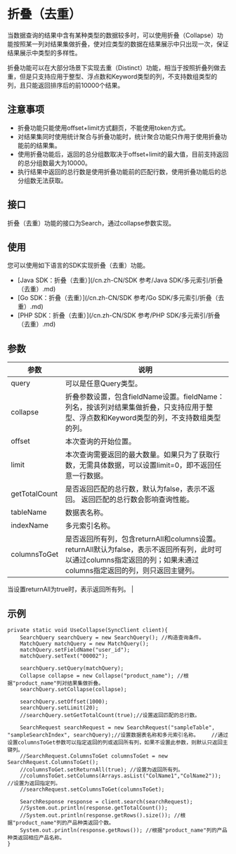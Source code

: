 # 折叠（去重）

当数据查询的结果中含有某种类型的数据较多时，可以使用折叠（Collapse）功能按照某一列对结果集做折叠，使对应类型的数据在结果展示中只出现一次，保证结果展示中类型的多样性。

折叠功能可以在大部分场景下实现去重（Distinct）功能，相当于按照折叠列做去重，但是只支持应用于整型、浮点数和Keyword类型的列，不支持数组类型的列，且只能返回排序后的前10000个结果。

## 注意事项

-   折叠功能只能使用offset+limit方式翻页，不能使用token方式。
-   对结果集同时使用统计聚合与折叠功能时，统计聚合功能只作用于使用折叠功能前的结果集。
-   使用折叠功能后，返回的总分组数取决于offset+limit的最大值，目前支持返回的总分组数最大为10000。
-   执行结果中返回的总行数是使用折叠功能前的匹配行数，使用折叠功能后的总分组数无法获取。

## 接口

折叠（去重）功能的接口为Search，通过collapse参数实现。

## 使用

您可以使用如下语言的SDK实现折叠（去重）功能。

-   [Java SDK：折叠（去重）](/cn.zh-CN/SDK 参考/Java SDK/多元索引/折叠（去重）.md)
-   [Go SDK：折叠（去重）](/cn.zh-CN/SDK 参考/Go SDK/多元索引/折叠（去重）.md)
-   [PHP SDK：折叠（去重）](/cn.zh-CN/SDK 参考/PHP SDK/多元索引/折叠（去重）.md)

## 参数

|参数|说明|
|--|--|
|query|可以是任意Query类型。|
|collapse|折叠参数设置，包含fieldName设置。fieldName：列名，按该列对结果集做折叠，只支持应用于整型、浮点数和Keyword类型的列，不支持数组类型的列。 |
|offset|本次查询的开始位置。|
|limit|本次查询需要返回的最大数量。如果只为了获取行数，无需具体数据，可以设置limit=0，即不返回任意一行数据。 |
|getTotalCount|是否返回匹配的总行数，默认为false，表示不返回。 返回匹配的总行数会影响查询性能。 |
|tableName|数据表名称。|
|indexName|多元索引名称。|
|columnsToGet|是否返回所有列，包含returnAll和columns设置。 returnAll默认为false，表示不返回所有列，此时可以通过columns指定返回的列；如果未通过columns指定返回的列，则只返回主键列。

当设置returnAll为true时，表示返回所有列。 |

## 示例

```
private static void UseCollapse(SyncClient client){
    SearchQuery searchQuery = new SearchQuery(); //构造查询条件。
    MatchQuery matchQuery = new MatchQuery();
    matchQuery.setFieldName("user_id");
    matchQuery.setText("00002");

    searchQuery.setQuery(matchQuery);
    Collapse collapse = new Collapse("product_name"); //根据"product_name"列对结果集做折叠。
    searchQuery.setCollapse(collapse);

    searchQuery.setOffset(1000);
    searchQuery.setLimit(20);
    //searchQuery.setGetTotalCount(true);//设置返回匹配的总行数。

    SearchRequest searchRequest = new SearchRequest("sampleTable", "sampleSearchIndex", searchQuery);//设置数据表名称和多元索引名称。    //通过设置columnsToGet参数可以指定返回的列或返回所有列，如果不设置此参数，则默认只返回主键列。
    //SearchRequest.ColumnsToGet columnsToGet = new SearchRequest.ColumnsToGet();
    //columnsToGet.setReturnAll(true); //设置为返回所有列。
    //columnsToGet.setColumns(Arrays.asList("ColName1","ColName2")); //设置为返回指定列。
    //searchRequest.setColumnsToGet(columnsToGet);

    SearchResponse response = client.search(searchRequest);  
    //System.out.println(response.getTotalCount());    
    //System.out.println(response.getRows().size()); //根据"product_name"列的产品种类返回个数。
    System.out.println(response.getRows()); //根据"product_name"列的产品种类返回相应产品名称。
}
```

